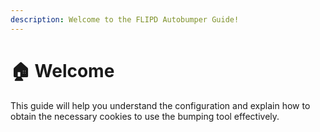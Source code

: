 ```yaml
---
description: Welcome to the FLIPD Autobumper Guide!
---
```


# 🏠 Welcome

This guide will help you understand the configuration and explain how to obtain the necessary cookies to use the bumping tool effectively.

